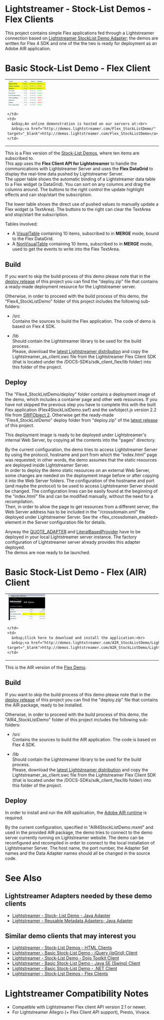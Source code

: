 # Lightstreamer - Stock-List Demos - Flex Clients #

This project contains simple Flex applications fed through a Lightstreamer connection based on [Lightstreamer StockList Demo Adapter](https://github.com/Weswit/Lightstreamer-example-Stocklist-adapter-java); the demos are written for Flex 4 SDK and one of the the two is ready for deployment as an Adobe AIR application.

# Basic Stock-List Demo - Flex Client #
<!-- START DESCRIPTION lightstreamer-example-stocklist-client-flex-basic-stock-list-demo---flex-client -->

<table>
  <tr>
    <td style="text-align: left">
      &nbsp;<a href="http://demos.lightstreamer.com/Flex_StockListDemo/" target="_blank"><img src="screen_flex.png"></a>&nbsp;
      
    </td>
    <td>
      &nbsp;An online demonstration is hosted on our servers at:<br>
      &nbsp;<a href="http://demos.lightstreamer.com/Flex_StockListDemo/" target="_blank">http://demos.lightstreamer.com/Flex_StockListDemo</a>
    </td>
  </tr>
</table>

This is a Flex version of the [Stock-List Demos](https://github.com/Weswit/Lightstreamer-example-StockList-client-javascript), where ten items are subscribed to.<br>
This app uses the <b>Flex Client API for Lightstreamer</b> to handle the communications with Lightstreamer Server and uses the <b>Flex DataGrid</b> to display the real-time data pushed by Lightstreamer Server.<br>
The upper table shows the automatic binding of a Lightstreamer data table to a Flex widget (a DataGrid). You can sort on any columns and drag the columns around. The buttons to the right control the update highlight effects and can stop/start the subscription.

The lower table shows the direct use of pushed values to manually update a Flex widget (a TextArea). The buttons to the right can clear the TextArea and stop/start the subscription.

Tables involved:
* A [VisualTable](http://www.lightstreamer.com/docs/client_flex_asdoc/com/lightstreamer/as_client/VisualTable.html) containing 10 items, subscribed to in <b>MERGE</b> mode, bound to the Flex DataGrid.
* A [NonVisualTable](http://www.lightstreamer.com/docs/client_flex_asdoc/com/lightstreamer/as_client/NonVisualTable.html) containing 10 items, subscribed to in <b>MERGE</b> mode, used to get the events to write into the Flex TextArea.

<!-- END DESCRIPTION lightstreamer-example-stocklist-client-flex-basic-stock-list-demo---flex-client -->

## Build ##

If you want to skip the build process of this demo please note that in the [deploy release](https://github.com/Weswit/Lightstreamer-example-StockList-client-flex/releases) of this project you can find the "deploy.zip" file that contains a ready-made deployment resource for the Lightstreamer server.<br>

Otherwise, in order to proceed with the build process of this demo, the "Flex4_StockListDemo" folder of this project includes the following sub-folders:

* /src<br>
  Contains the sources to build the Flex application. The code of demo is based on Flex 4 SDK.

* /lib<br>
  Should contain the Lightstreamer library to be used for the build process.<br>
  Please, download the [latest Lightstreamer distribution](http://www.lightstreamer.com/download) and copy the Lightstreamer_as_client.swc file from the Lightstreamer Flex Client SDK (that is located under the /DOCS-SDKs/sdk_client_flex/lib folder) into this folder of the project.

## Deploy ##

The "Flex4_StockListDemo/deploy" folder contains a deployment image of the demo, which includes a container page and other web resources. If you have not skipped the previous step you have to complete this with the built Flex application (Flex4StockListDemo.swf) and the swfobject.js version 2.2 file from [SWFObject 2](http://code.google.com/p/swfobject/downloads/list).
Otherwise get the ready-made "Flex4_StockListDemo" deploy folder from "deploy.zip" of the [latest release](https://github.com/Weswit/Lightstreamer-example-StockList-client-flex/releases) of this project.

This deployment image is ready to be deployed under Lightstreamer's internal Web Server, by copying all the contents into the "pages" directory.<br>

By the current configuration, the demo tries to access Lightstreamer Server by using the protocol, hostname and port from which the "index.html" page was requested; in other words, the demo assumes that the static resources are deployed inside Lightstreamer Server.<br>
In order to deploy the demo static resources on an external Web Server, some changes are needed on the deployment image before or after copying it into the Web Server folders.
The configuration of the hostname and port (and maybe the protocol) to be used to access Lightstreamer Server should be changed. The configuration lines can be easily found at the beginning of the "index.html" file and can be modified manually, without the need for a recompilation.<br>
Then, in order to allow the page to get resources from a different server, the Web Server address has to be included in the "/crossdomain.xml" file deployed under Lightstreamer Server.
See the <flex_crossdomain_enabled> element in the Server configuration file for details.

Anyway the [QUOTE_ADAPTER](https://github.com/Weswit/Lightstreamer-example-Stocklist-adapter-java) and [LiteralBasedProvider](https://github.com/Weswit/Lightstreamer-example-ReusableMetadata-adapter-java) have to be deployed in your local Lightstreamer server instance. The factory configuration of Lightstreamer server already provides this adapter deployed.<br>
The demos are now ready to be launched.

# Basic Stock-List Demo - Flex (AIR) Client #
<!-- START DESCRIPTION lightstreamer-example-stocklist-client-flex-basic-stock-list-demo---flex-air-client -->

<table>
  <tr>
    <td style="text-align: left">
      &nbsp;<a href="http://demos.lightstreamer.com/AIR_StockListDemo/LightstreamerAIRDemoFlex4.air" target="_blank"><img src="screen_air.png"></a>&nbsp;
      
    </td>
    <td>
      &nbsp;Click here to download and install the application:<br>
      &nbsp;<a href="http://demos.lightstreamer.com/AIR_StockListDemo/LightstreamerAIRDemoFlex4.air" target="_blank">http://demos.lightstreamer.com/AIR_StockListDemo/LightstreamerAIRDemoFlex4.air</a>
    </td>
  </tr>
</table>

This is the AIR version of the [Flex Demo](https://github.com/Weswit/Lightstreamer-example-StockList-client-flex#flex--stock-list-demo).

<!-- END DESCRIPTION lightstreamer-example-stocklist-client-flex-basic-stock-list-demo---flex-air-client -->

## Build ##

If you want to skip the build process of this demo please note that in the [deploy release](https://github.com/Weswit/Lightstreamer-example-StockList-client-flex/releases) of this project you can find the "deploy.zip" file that contains the AIR package, ready to be installed.<br>

Otherwise, in order to proceed with the build process of this demo, the "AIR4_StockListDemo" folder of this project includes the following sub-folders:

* /src<br>
  Contains the sources to build the AIR application. The code is based on Flex 4 SDK.

* /lib<br>
  Should contain the Lightstreamer library to be used for the build process.<br>
  Please, download the [latest Lightstreamer distribution](http://www.lightstreamer.com/download) and copy the Lightstreamer_as_client.swc file from the Lightstreamer Flex Client SDK (that is located under the /DOCS-SDKs/sdk_client_flex/lib folder) into this folder of the project.

## Deploy ##

In order to install and run the AIR application, the [Adobe AIR runtime](http://get.adobe.com/air/) is required.<br>

By the current configuration, specified in "AIR4StockListDemo.mxml" and used in the provided AIR package, the demo tries to connect to the demo server currently running on Lightstreamer website.
The demo can be reconfigured and recompiled in order to connect to the local installation of Lightstreamer Server. The host name, the port number, the Adapter Set names and the Data Adapter names should all be changed in the source code.

# See Also #

## Lightstreamer Adapters needed by these demo clients ##
<!-- START RELATED_ENTRIES -->

* [Lightstreamer - Stock- List Demo - Java Adapter](https://github.com/Weswit/Lightstreamer-example-Stocklist-adapter-java)
* [Lightstreamer - Reusable Metadata Adapters- Java Adapter](https://github.com/Weswit/Lightstreamer-example-ReusableMetadata-adapter-java)

<!-- END RELATED_ENTRIES -->

## Similar demo clients that may interest you ##

* [Lightstreamer - Stock-List Demos - HTML Clients](https://github.com/Weswit/Lightstreamer-example-Stocklist-client-javascript)
* [Lightstreamer - Basic Stock-List Demo - jQuery (jqGrid) Client](https://github.com/Weswit/Lightstreamer-example-StockList-client-jquery)
* [Lightstreamer - Stock-List Demo - Dojo Toolkit Client](https://github.com/Weswit/Lightstreamer-example-StockList-client-dojo)
* [Lightstreamer - Basic Stock-List Demo - Java SE (Swing) Client](https://github.com/Weswit/Lightstreamer-example-StockList-client-java)
* [Lightstreamer - Basic Stock-List Demo - .NET Client](https://github.com/Weswit/Lightstreamer-example-StockList-client-dotnet)
* [Lightstreamer - Stock-List Demos - Flex Clients](https://github.com/Weswit/Lightstreamer-example-StockList-client-flex)

# Lightstreamer Compatibility Notes #

- Compatible with Lightstreamer Flex client API version 2.1 or newer.
- For Lightstreamer Allegro (+ Flex Client API support), Presto, Vivace.
